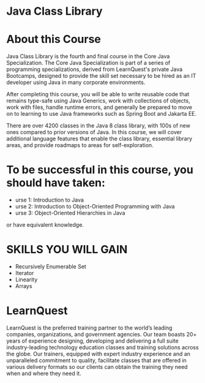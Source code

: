 # Java Class Library

# About this Course
Java Class Library is the fourth and final course in the Core Java Specialization. The Core Java Specialization is part of a series of programming specializations, derived from LearnQuest's private Java Bootcamps, designed to provide the skill set necessary to be hired as an IT developer using Java in many corporate environments.

After completing this course, you will be able to write reusable code that remains type-safe using Java Generics, work with collections of objects, work with files, handle runtime errors, and generally be prepared to move on to learning to use Java frameworks such as Spring Boot and Jakarta EE.

There are over 4200 classes in the Java 8 class library, with 100s of new ones compared to prior versions of Java.  In this course, we will cover additional language features that enable the class library, essential library areas, and provide roadmaps to areas for self-exploration.

# To be successful in this course, you should have taken: 
- urse 1: Introduction to Java
- urse 2: Introduction to Object-Oriented Programming with Java
- urse 3: Object-Oriented Hierarchies in Java

 or have equivalent knowledge.

# SKILLS YOU WILL GAIN
- Recursively Enumerable Set
- Iterator
- Linearity
- Arrays

# LearnQuest
LearnQuest is the preferred training partner to the world’s leading companies, organizations, and government agencies. Our team boasts 20+ years of experience designing, developing and delivering a full suite industry-leading technology education classes and training solutions across the globe. Our trainers, equipped with expert industry experience and an unparalleled commitment to quality, facilitate classes that are offered in various delivery formats so our clients can obtain the training they need when and where they need it.
